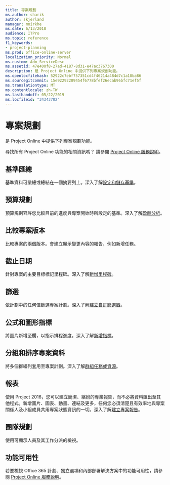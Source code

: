 ```yaml
---
title: 專案規劃
ms.author: sharik
author: skjerland
manager: mnirkhe
ms.date: 6/13/2018
audience: ITPro
ms.topic: reference
f1_keywords:
- project-planning
ms.prod: office-online-server
localization_priority: Normal
ms.custom: Adm_ServiceDesc
ms.assetid: 47e400f8-27ad-4187-8d31-e47ac3767300
description: 是 Project Online 中提供下列專案規劃功能。
ms.openlocfilehash: 52922c7ebf757351cd4f46214a484d7c1a18ba86
ms.sourcegitcommit: 15e92292209454f6778bfef26ecab96bfc71ef5f
ms.translationtype: MT
ms.contentlocale: zh-TW
ms.lasthandoff: 05/22/2019
ms.locfileid: "34343702"
---
```

# <a name="project-planning"></a>專案規劃

是 Project Online 中提供下列專案規劃功能。
  
尋找所有 Project Online 功能的相關資訊嗎？ 請參閱 [Project Online 服務說明](project-online-service-description.md)。
  
## <a name="baseline-rollup"></a>基準匯總
<a name="bkmk_Baselinerollup"> </a>

基準資料可彙總或總結在一個摘要列上。深入了解[設定和儲存基準](https://go.microsoft.com/fwlink/p/?LinkId=271346)。
  
## <a name="budget-planning"></a>預算規劃
<a name="bkmk_Budgetplanning"> </a>

預算規劃容許您比較目前的進度與專案開始時所設定的基準。深入了解[盈餘分析](https://go.microsoft.com/fwlink/p/?LinkId=271336)。
  
## <a name="compare-project-versions"></a>比較專案版本
<a name="bkmk_Compareprojectversions"> </a>

比較專案的兩個版本。會建立顯示變更內容的報告，例如新增任務。
  
## <a name="deadlines"></a>截止日期
<a name="bkmk_Deadlines"> </a>

針對專案的主要目標標記里程碑。深入了解[新增里程碑](https://go.microsoft.com/fwlink/p/?LinkId=271339)。
  
## <a name="filtering"></a>篩選
<a name="bkmk_Filtering"> </a>

依計劃中的任何值篩選專案計劃。深入了解[建立自訂篩選器](https://go.microsoft.com/fwlink/p/?LinkId=271341)。
  
## <a name="formulas-and-graphical-indicators"></a>公式和圖形指標
<a name="bkmk_Formulasandgraphicalindicators"> </a>

將圖片新增至欄，以指示排程進度。深入了解[新增指標](https://go.microsoft.com/fwlink/p/?LinkId=271340)。
  
## <a name="group-and-sort-project-data"></a>分組和排序專案資料
<a name="bkmk_GroupandsortProjectdata"> </a>

將多個群組列套用至專案計劃。深入了解[群組任務或資源](https://go.microsoft.com/fwlink/p/?LinkId=271326)。
  
## <a name="reports"></a>報表
<a name="bkmk_Reports"> </a>

使用 Project 2016，您可以建立簡潔、繽紛的專業報告，而不必將資料匯出至其他程式。新增圖片、圖表、動畫、連結及更多，任何您必須清楚且有效率地與專案關係人及小組成員共用專案狀態資訊的一切。深入了解[建立專案報告](https://go.microsoft.com/fwlink/p/?LinkId=271349)。
  
## <a name="team-planner"></a>團隊規劃
<a name="bkmk_TeamPlanner"> </a>

使用可顯示人員及其工作分派的檢視。 
  
## <a name="feature-availability"></a>功能可用性
<a name="bkmk_TeamPlanner"> </a>

若要檢視 Office 365 計劃、獨立選項和內部部署解決方案中的功能可用性，請參閱 [Project Online 服務說明](project-online-service-description.md)。
  

